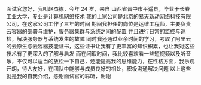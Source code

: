 
面试官您好，我叫赵杰栋，今年 24 岁，来自 山西省晋中市平遥县，毕业于长春工业大学，专业是计算机网络技术
我的上家公司是北京的易天新动网络科技有限公司，在这家公司工作了三年的时间
期间我担任的岗位是运维工程师，主要负责云容器的部署与维护，服务器集群与系统之间的配置
并且进行日常的监控与巡检，解决服务器与系统发生的故障
同时我还通过业余时间的学习，考取了阿里云的云原生与云容器技能证书，这些证书让我有了更丰富的知识积累，也让我对这些技术有了更深入的了解与启发
而在闲暇时间，我比较喜欢看一些短视频以及听音乐，不仅可以适当的放松一下自己，还能提高我的思维能力，在性格方面，我乐观开朗，待人友好，在团队中能够与成员良好的相处，积极沟通解决问题 
以上这些就是我的自我介绍，感谢面试官的聆听，谢谢